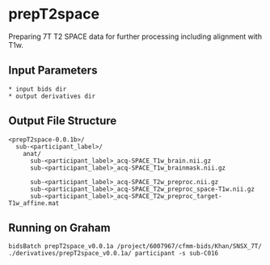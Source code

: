 # prepT2space

Preparing 7T T2 SPACE data for further processing including alignment with T1w.

## Input Parameters
```
* input bids dir
* output derivatives dir
```

## Output File Structure
```
<prepT2space-0.0.1b>/
  sub-<participant_label>/
    anat/
      sub-<participant_label>_acq-SPACE_T1w_brain.nii.gz
      sub-<participant_label>_acq-SPACE_T1w_brainmask.nii.gz
      
      sub-<participant_label>_acq-SPACE_T2w_preproc.nii.gz
      sub-<participant_label>_acq-SPACE_T2w_preproc_space-T1w.nii.gz
      sub-<participant_label>_acq-SPACE_T2w_preproc_target-T1w_affine.mat
```

## Running on Graham
```
bidsBatch prepT2space_v0.0.1a /project/6007967/cfmm-bids/Khan/SNSX_7T/ ./derivatives/prepT2space_v0.0.1a/ participant -s sub-C016
```
